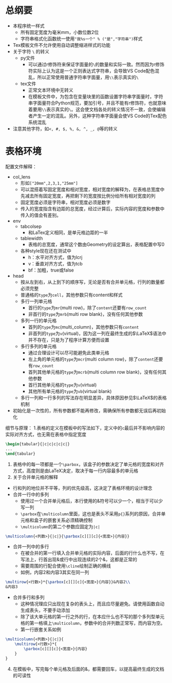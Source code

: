# 总纲要
- 本程序统一样式
  - 所有固定宽度为毫米mm，小数位数2位
  - 字符串格式化函数统一使用``"我%s一个" % ("是","字符串")``样式
- Tex模板文件不允许使用自动调整缩进样式的功能
- 关于字符 ``\`` 的转义
  - py文件
    - 可以通过r修饰符来保证字面量的``\``的数量和实际一致。然而因为r修饰符实际上认为这是一个正则表达式字符串，会导致VS Code配色混乱，所以正常使用普通字符串字面量，用``\\``表示真实的``\``
  - tex文件
    - 正常文本环境中无转义
    - 在模板文件中，为包含在变量块里的函数设置字符串字面量时，字符串字面量符合Python规范，要加引号，并且不能有r修饰符，也就意味着要用``\\``表示真实的``\``。这会使文档各处的转义情况不一致，会使编辑者产生一定的混乱。另外，这种字符串字面量会使VS Code的Tex配色系统混乱
- 注意其他字符，如``<, #, $, %, &, ^, _, @``等的转义
# 表格环境
配置文件解释：
- col_lens
  - 形如``["20mm",2,3,1,"25mm"]``
  - 可以混搭着写固定宽度和相对宽度，相对宽度的解释为，在表格总宽度中先减去所有固定宽度，再把剩下的宽度按比例分给所有相对宽度的列
  - 固定宽度必须是字符串，相对宽度必须是数字
  - 传入的宽度指含有边距的总宽度，经过计算后，实际内容的宽度和参数中传入的值会有差别。
- env
  - tabcolsep
    - 和LaTex定义相同，是单元格边距的一半
  - tablewidth
    - 表格的总宽度，通常这个数由Geometry的设定算出，表格配置中写0
  - 各种style现在还在测试中
    - h：水平对齐方式，值为lcrj
    - v：垂直对齐方式，值为tcb
    - bf：加粗，true或false
- head
  - 按从左到右，从上到下的顺序写，无论是否有合并单元格，行列的数量都必须完整
  - 普通格的``type``为``cell``，其他参数只有content和样式
  - 多行一列单元格
    - 首行的``type``为``mr``(multi row)，除了``content``还要有``row_count``
    - 非首行的``type``为``mrb``(multi row blank)，没有任何其他参数
  - 多列一行的单元格
    - 首列的``type``为``mc``(multi_column)，其他参数只有``content``
    - 非首列的``type``为``v``(virtual)，因为这一列在最终生成的$\LaTeX$语法中并不存在，只是为了程序计算方便而设置
  - 多行多列的单元格
    - 通过合理设计可以尽可能避免此类单元格
    - 左上角的单元格的``type``为``mcr``(multi column row)，除了``content``还要有``row_count``
    - 首列其他单元格的``type``为``mcrb``(multi column row blank)，没有任何其他参数
    - 首行其他单元格的``type``为``v``(virtual)
    - 其他所有单元格的``type``为``vb``(virtual blank)
  - 多行一列和一行多列的写法存在明显差异，具体原因参见$\LaTeX$的表格机制
- 初始化是一次性的，所有参数都不能再修改，需确保所有参数都无误后再初始化

细节与原理：
1.表格的定义在模板中的写法如下，定义中的``c``最后并不影响内容的实际对齐方式，也无需在表格中指定宽度
```tex
\begin{tabular}{|c|c|c|c|c|}
...
\end{tabular}
```
1. 表格中的每一项都是一个``\parbox``，该盒子的参数决定了单元格的宽度和对齐方式，高度则是由LaTeX决定，取决于每一行内容最多的单元格
2. 关于合并单元格的解释
- 行和列的地位并不平等，列的优先级高，这决定了表格环境的设计理念
- 合并一行中的多列
  - 使用过一个合并单元格后，本行使用的&amp;符号可以少一个，相当于可以少写一列
  - ``\parbox``在``\multicolumn``里面，这也是表头不采用``p{}``系列的原因，合并单元格和盒子的嵌套关系必须精确控制
  - ``\multicolumn``的第二个参数应固定为``|c|``
```tex
\multicolumn{<列数>}{|c|}{\parbox[c][][c]{<宽度>}{内容}}
```
- 合并一列中的多行
  - 在被合并的第一行填入合并单元格的实际内容，后面的行什么也不写，在写法上，行首出现&amp;或行中出现连续的2个&amp;，这都是正常的
  - 需要周围的行配合使用``\cline``绘制正确的横线
  - 如例，内容2和内容3其实在同一列
```tex
\multirow{<行数>}*{\parbox[c][][c]{<宽度>}{内容}}&内容2\\
&内容3
```
- 合并多行和多列
  - 这种情况理应只出现在复杂的表头上，而且应尽量避免。请使用函数自动生成表头，不要手动添加
  - 除了该大单元格的第一行之外的行，在本应什么也不写的那个多列型单元格的第一格填上``\multicolumn``，参数中的合并列数正常写，而内容为空。
  - 第一行嵌套关系如例
```tex
\multicolumn{<列数>}{|c|}{
    \multirow{<行数>}*{
        \parbox[c][][c]{<宽度>}{内容}
    }
}
```
4. 在模板中，写完每个单元格及后面的&amp;，都需要回车，以提高最终生成的文档的可读性
